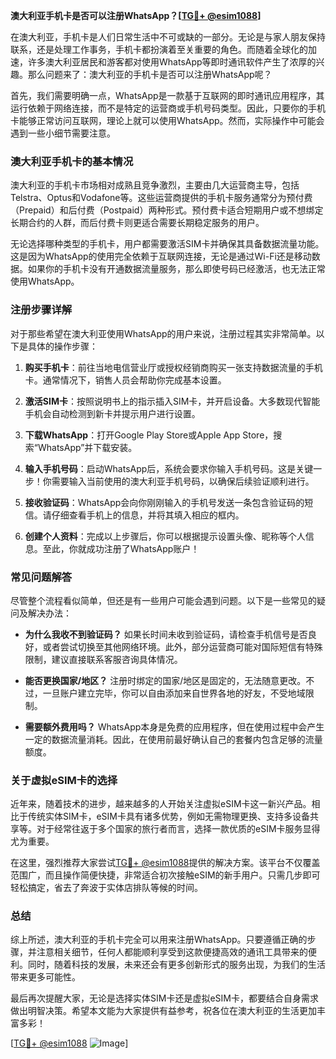**澳大利亚手机卡是否可以注册WhatsApp？[[TG💪+ @esim1088](https://t.me/s/esim1088)]**

在澳大利亚，手机卡是人们日常生活中不可或缺的一部分。无论是与家人朋友保持联系，还是处理工作事务，手机卡都扮演着至关重要的角色。而随着全球化的加速，许多澳大利亚居民和游客都对使用WhatsApp等即时通讯软件产生了浓厚的兴趣。那么问题来了：澳大利亚的手机卡是否可以注册WhatsApp呢？

首先，我们需要明确一点，WhatsApp是一款基于互联网的即时通讯应用程序，其运行依赖于网络连接，而不是特定的运营商或手机号码类型。因此，只要你的手机卡能够正常访问互联网，理论上就可以使用WhatsApp。然而，实际操作中可能会遇到一些小细节需要注意。

### **澳大利亚手机卡的基本情况**

澳大利亚的手机卡市场相对成熟且竞争激烈，主要由几大运营商主导，包括Telstra、Optus和Vodafone等。这些运营商提供的手机卡服务通常分为预付费（Prepaid）和后付费（Postpaid）两种形式。预付费卡适合短期用户或不想绑定长期合约的人群，而后付费卡则更适合需要长期稳定服务的用户。

无论选择哪种类型的手机卡，用户都需要激活SIM卡并确保其具备数据流量功能。这是因为WhatsApp的使用完全依赖于互联网连接，无论是通过Wi-Fi还是移动数据。如果你的手机卡没有开通数据流量服务，那么即使号码已经激活，也无法正常使用WhatsApp。

### **注册步骤详解**

对于那些希望在澳大利亚使用WhatsApp的用户来说，注册过程其实非常简单。以下是具体的操作步骤：

1. **购买手机卡**：前往当地电信营业厅或授权经销商购买一张支持数据流量的手机卡。通常情况下，销售人员会帮助你完成基本设置。
   
2. **激活SIM卡**：按照说明书上的指示插入SIM卡，并开启设备。大多数现代智能手机会自动检测到新卡并提示用户进行设置。

3. **下载WhatsApp**：打开Google Play Store或Apple App Store，搜索“WhatsApp”并下载安装。

4. **输入手机号码**：启动WhatsApp后，系统会要求你输入手机号码。这是关键一步！你需要输入当前使用的澳大利亚手机号码，以确保后续验证顺利进行。

5. **接收验证码**：WhatsApp会向你刚刚输入的手机号发送一条包含验证码的短信。请仔细查看手机上的信息，并将其填入相应的框内。

6. **创建个人资料**：完成以上步骤后，你可以根据提示设置头像、昵称等个人信息。至此，你就成功注册了WhatsApp账户！

### **常见问题解答**

尽管整个流程看似简单，但还是有一些用户可能会遇到问题。以下是一些常见的疑问及解决办法：

- **为什么我收不到验证码？**
  如果长时间未收到验证码，请检查手机信号是否良好，或者尝试切换至其他网络环境。此外，部分运营商可能对国际短信有特殊限制，建议直接联系客服咨询具体情况。

- **能否更换国家/地区？**
  注册时绑定的国家/地区是固定的，无法随意更改。不过，一旦账户建立完毕，你可以自由添加来自世界各地的好友，不受地域限制。

- **需要额外费用吗？**
  WhatsApp本身是免费的应用程序，但在使用过程中会产生一定的数据流量消耗。因此，在使用前最好确认自己的套餐内包含足够的流量额度。

### **关于虚拟eSIM卡的选择**

近年来，随着技术的进步，越来越多的人开始关注虚拟eSIM卡这一新兴产品。相比于传统实体SIM卡，eSIM卡具有诸多优势，例如无需物理更换、支持多设备共享等。对于经常往返于多个国家的旅行者而言，选择一款优质的eSIM卡服务显得尤为重要。

在这里，强烈推荐大家尝试[TG💪+ @esim1088](https://t.me/s/esim1088)提供的解决方案。该平台不仅覆盖范围广，而且操作简便快捷，非常适合初次接触eSIM的新手用户。只需几步即可轻松搞定，省去了奔波于实体店排队等候的时间。

### **总结**

综上所述，澳大利亚的手机卡完全可以用来注册WhatsApp。只要遵循正确的步骤，并注意相关细节，任何人都能顺利享受到这款便捷高效的通讯工具带来的便利。同时，随着科技的发展，未来还会有更多创新形式的服务出现，为我们的生活带来更多可能性。

最后再次提醒大家，无论是选择实体SIM卡还是虚拟eSIM卡，都要结合自身需求做出明智决策。希望本文能为大家提供有益参考，祝各位在澳大利亚的生活更加丰富多彩！

[[TG💪+ @esim1088](https://t.me/s/esim1088) ![Image](https://i.postimg.cc/4NQfJmqS/Snipaste-2025-05-13-00-14-12.png)]